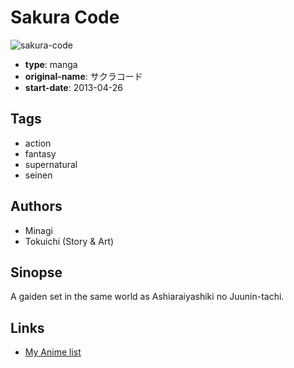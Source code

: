# Sakura Code

![sakura-code](https://cdn.myanimelist.net/images/manga/2/156896.jpg)

-   **type**: manga
-   **original-name**: サクラコード
-   **start-date**: 2013-04-26

## Tags

-   action
-   fantasy
-   supernatural
-   seinen

## Authors

-   Minagi
-   Tokuichi (Story & Art)

## Sinopse

A gaiden set in the same world as Ashiaraiyashiki no Juunin-tachi.

## Links

-   [My Anime list](https://myanimelist.net/manga/89754/Sakura_Code)
